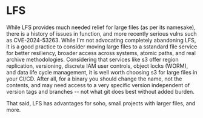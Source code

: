 # LFS

While LFS provides much needed relief for large files (as per its namesake), there is a history of issues in function, and more recently serious vulns such as CVE-2024-53263.  While I'm not advocating completely abandoning LFS, it is a good practice to consider moving large files to a sstandard file service for better resiliency, broader access across systems, atomic paths, and real archive methodologies.  Considering that services like s3 offer region replication, versioning, discrete IAM user controls, object locks (WORM), and data life cycle management, it is well worth choosing s3 for large files in your CI/CD.  After all, for a binary you should change the name, not the contents, and may need access to a very specific version independent of version tags and branches -- not what git does best without added burden.

That said, LFS has advantages for soho, small projects with larger files, and more.
